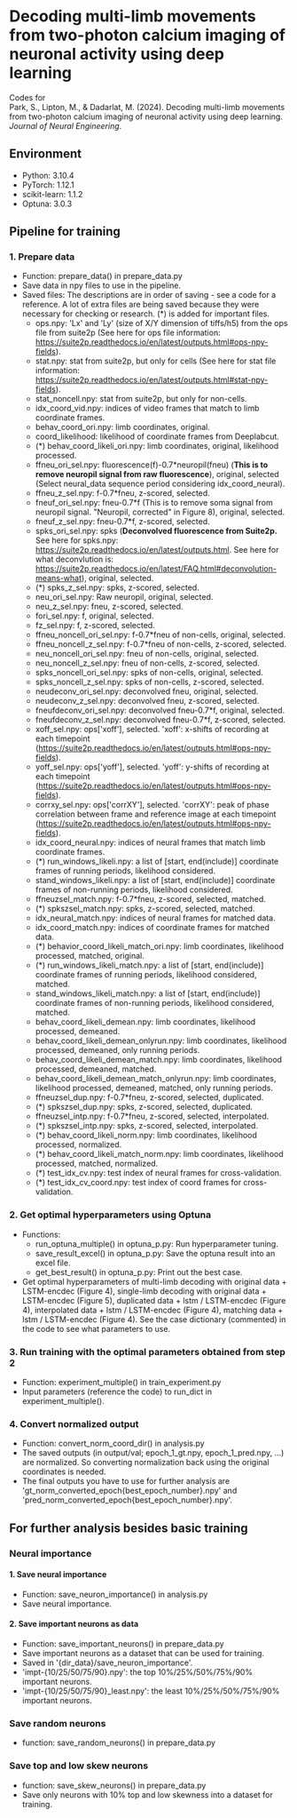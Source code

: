 # Decoding multi-limb movements from two-photon calcium imaging of neuronal activity using deep learning

Codes for\
Park, S., Lipton, M., & Dadarlat, M. (2024). Decoding multi-limb movements from two-photon calcium imaging of neuronal activity using deep learning. *Journal of Neural Engineering*.

## Environment
- Python: 3.10.4
- PyTorch: 1.12.1
- scikit-learn: 1.1.2
- Optuna: 3.0.3

## Pipeline for training
### 1. Prepare data
- Function: prepare_data() in prepare_data.py
- Save data in npy files to use in the pipeline.
- Saved files: The descriptions are in order of saving - see a code for a reference. A lot of extra files are being saved because they were necessary for checking or research. (*) is added for important files.
    - ops.npy: 'Lx' and 'Ly' (size of X/Y dimension of tiffs/h5) from the ops file from suite2p (See here for ops file information: https://suite2p.readthedocs.io/en/latest/outputs.html#ops-npy-fields).
    - stat.npy: stat from suite2p, but only for cells (See here for stat file information: https://suite2p.readthedocs.io/en/latest/outputs.html#stat-npy-fields).
    - stat_noncell.npy: stat from suite2p, but only for non-cells.
    - idx_coord_vid.npy: indices of video frames that match to limb coordinate frames.
    - behav_coord_ori.npy: limb coordinates, original.
    - coord_likelihood: likelihood of coordinate frames from Deeplabcut.
    - (*) behav_coord_likeli_ori.npy: limb coordinates, original, likelihood processed.
    - ffneu_ori_sel.npy: fluorescence(f)-0.7*neuropil(fneu) (**This is to remove neuropil signal from raw fluorescence**), original, selected (Select neural_data sequence period considering idx_coord_neural).
    - ffneu_z_sel.npy: f-0.7*fneu, z-scored, selected.
    - fneuf_ori_sel.npy: fneu-0.7*f (This is to remove soma signal from neuropil signal. "Neuropil, corrected" in Figure 8), original, selected.
    - fneuf_z_sel.npy: fneu-0.7*f, z-scored, selected.
    - spks_ori_sel.npy: spks (**Deconvolved fluorescence from Suite2p.** See here for spks.npy: https://suite2p.readthedocs.io/en/latest/outputs.html. See here for what deconvlution is: https://suite2p.readthedocs.io/en/latest/FAQ.html#deconvolution-means-what), original, selected.
    - (*) spks_z_sel.npy: spks, z-scored, selected.
    - neu_ori_sel.npy: Raw neuropil, original, selected.
    - neu_z_sel.npy: fneu, z-scored, selected.
    - fori_sel.npy: f, original, selected.
    - fz_sel.npy: f, z-scored, selected.
    - ffneu_noncell_ori_sel.npy: f-0.7*fneu of non-cells, original, selected.
    - ffneu_noncell_z_sel.npy: f-0.7*fneu of non-cells, z-scored, selected.
    - neu_noncell_ori_sel.npy: fneu of non-cells, original, selected.
    - neu_noncell_z_sel.npy: fneu of non-cells, z-scored, selected.
    - spks_noncell_ori_sel.npy: spks of non-cells, original, selected.
    - spks_noncell_z_sel.npy: spks of non-cells, z-scored, selected.
    - neudeconv_ori_sel.npy: deconvolved fneu, original, selected.
    - neudeconv_z_sel.npy: deconvolved fneu, z-scored, selected.
    - fneufdeconv_ori_sel.npy: deconvolved fneu-0.7*f, original, selected.
    - fneufdeconv_z_sel.npy: deconvolved fneu-0.7*f, z-scored, selected.
    - xoff_sel.npy: ops['xoff'], selected. 'xoff': x-shifts of recording at each timepoint (https://suite2p.readthedocs.io/en/latest/outputs.html#ops-npy-fields).
    - yoff_sel.npy: ops['yoff'], selected. 'yoff': y-shifts of recording at each timepoint (https://suite2p.readthedocs.io/en/latest/outputs.html#ops-npy-fields).
    - corrxy_sel.npy: ops['corrXY'], selected. 'corrXY': peak of phase correlation between frame and reference image at each timepoint (https://suite2p.readthedocs.io/en/latest/outputs.html#ops-npy-fields).
    - idx_coord_neural.npy: indices of neural frames that match limb coordinate frames.
    - (*) run_windows_likeli.npy: a list of [start, end(include)] coordinate frames of running periods, likelihood considered. 
    - stand_windows_likeli.npy: a list of [start, end(include)] coordinate frames of non-running periods, likelihood considered. 
    - ffneuzsel_match.npy: f-0.7*fneu, z-scored, selected, matched.
    - (*) spkszsel_match.npy: spks, z-scored, selected, matched.
    - idx_neural_match.npy: indices of neural frames for matched data.
    - idx_coord_match.npy: indices of coordinate frames for matched data.
    - (*) behavior_coord_likeli_match_ori.npy: limb coordinates, likelihood processed, matched, original.
    - (*) run_windows_likeli_match.npy: a list of [start, end(include)] coordinate frames of running periods, likelihood considered, matched.
    - stand_windows_likeli_match.npy: a list of [start, end(include)] coordinate frames of non-running periods, likelihood considered, matched.
    - behav_coord_likeli_demean.npy: limb coordinates, likelihood processed, demeaned.
    - behav_coord_likeli_demean_onlyrun.npy: limb coordinates, likelihood processed, demeaned, only running periods.
    - behav_coord_likeli_demean_match.npy: limb coordinates, likelihood processed, demeaned, matched.
    - behav_coord_likeli_demean_match_onlyrun.npy: limb coordinates, likelihood processed, demeaned, matched, only running periods.
    - ffneuzsel_dup.npy: f-0.7*fneu, z-scored, selected, duplicated.
    - (*) spkszsel_dup.npy: spks, z-scored, selected, duplicated.
    - ffneuzsel_intp.npy: f-0.7*fneu, z-scored, selected, interpolated.
    - (*) spkszsel_intp.npy: spks, z-scored, selected, interpolated.
    - (*) behav_coord_likeli_norm.npy: limb coordinates, likelihood processed, normalized.
    - (*) behav_coord_likeli_match_norm.npy: limb coordinates, likelihood processed, matched, normalized.
    - (*) test_idx_cv.npy: test index of neural frames for cross-validation.
    - (*) test_idx_cv_coord.npy: test index of coord frames for cross-validation.

### 2. Get optimal hyperparameters using Optuna
-  Functions:
    - run_optuna_multiple() in optuna_p.py: Run hyperparameter tuning.
    - save_result_excel() in optuna_p.py: Save the optuna result into an excel file.
    - get_best_result() in optuna_p.py: Print out the best case.
- Get optimal hyperparameters of multi-limb decoding with original data + LSTM-encdec (Figure 4), single-limb decoding with original data + LSTM-encdec (Figure 5), duplicated data + lstm / LSTM-encdec (Figure 4), interpolated data + lstm / LSTM-encdec (Figure 4), matching data + lstm / LSTM-encdec (Figure 4). See the case dictionary (commented) in the code to see what parameters to use.

### 3. Run training with the optimal parameters obtained from step 2
- Function: experiment_multiple() in train_experiment.py
- Input parameters (reference the code) to run_dict in experiment_multiple().

### 4. Convert normalized output
- Function: convert_norm_coord_dir() in analysis.py
- The saved outputs (in output/val; epoch_1_gt.npy, epoch_1_pred.npy, ...) are normalized. So converting normalization back using the original coordinates is needed.
- The final outputs you have to use for further analysis are 'gt_norm_converted_epoch{best_epoch_number}.npy' and 'pred_norm_converted_epoch{best_epoch_number}.npy'.

## For further analysis besides basic training
### Neural importance
#### 1. Save neural importance
- Function: save_neuron_importance() in analysis.py
- Save neural importance.
#### 2. Save important neurons as data
- Function: save_important_neurons() in prepare_data.py
- Save important neurons as a dataset that can be used for training.
- Saved in '{dir_data}/save_neuron_importance'.
- 'impt-{10/25/50/75/90}.npy': the top 10%/25%/50%/75%/90% important neurons.
- 'impt-{10/25/50/75/90}_least.npy': the least 10%/25%/50%/75%/90% important neurons.

### Save random neurons
- function: save_random_neurons() in prepare_data.py

### Save top and low skew neurons
- function: save_skew_neurons() in prepare_data.py
- Save only neurons with 10% top and low skewness into a dataset for training.



